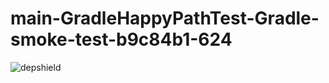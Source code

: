 # main-GradleHappyPathTest-Gradle-smoke-test-b9c84b1-624

![depshield](https://staging.depshield.sonatype.org/badges/depshield-staging/main-GradleHappyPathTest-Gradle-smoke-test-b9c84b1-624/depshield.svg)